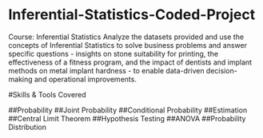 # Inferential-Statistics-Coded-Project

Course: Inferential Statistics
Analyze the datasets provided and use the concepts of Inferential Statistics to solve business problems and answer specific questions - insights on stone suitability for printing, the effectiveness of a fitness program, and the impact of dentists and implant methods on metal implant hardness - to enable data-driven decision-making and operational improvements.

#Skills & Tools Covered


##Probability
##Joint Probability
##Conditional Probability
##Estimation
##Central Limit Theorem
##Hypothesis Testing
##ANOVA
##Probability Distribution
